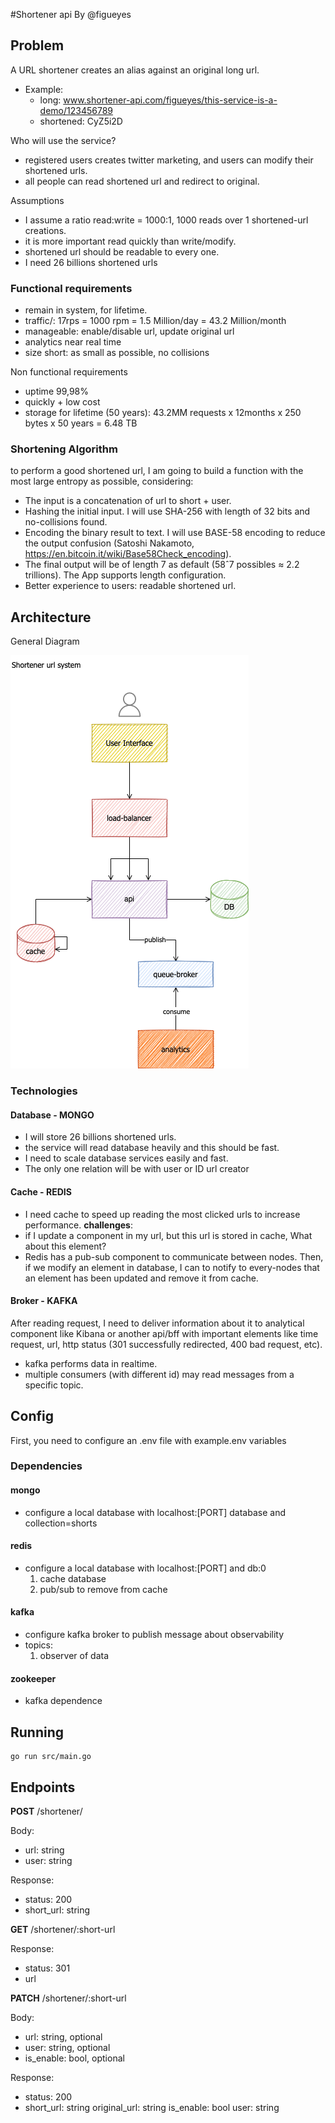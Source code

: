 #Shortener api
By @figueyes

## Problem
A URL shortener creates an alias against an original long url. 
- Example: 
  - long: www.shortener-api.com/figueyes/this-service-is-a-demo/123456789
  - shortened: CyZ5i2D

Who will use the service?
 - registered users creates twitter marketing, and users can modify their shortened urls.
 - all people can read shortened url and redirect to original.

Assumptions
- I assume a ratio read:write = 1000:1, 1000 reads over 1 shortened-url creations.
- it is more important read quickly than write/modify. 
- shortened url should be readable to every one.
- I need 26 billions shortened urls

### Functional requirements
- remain in system, for lifetime.
- traffic/: 17rps = 1000 rpm = 1.5 Million/day = 43.2 Million/month
- manageable: enable/disable url, update original url
- analytics near real time
- size short: as small as possible, no collisions

Non functional requirements
- uptime 99,98%
- quickly + low cost
- storage for lifetime (50 years): 43.2MM requests x 12months x 250 bytes x 50 years = 6.48 TB

### Shortening Algorithm
to perform a good shortened url, I am going to build a function with the most large entropy as possible, considering:
- The input is a concatenation of url to short + user.
- Hashing the initial input. I will use SHA-256 with length of 32 bits and no-collisions found.
- Encoding the binary result to text. I will use BASE-58 encoding to reduce the output confusion (Satoshi Nakamoto, https://en.bitcoin.it/wiki/Base58Check_encoding).
- The final output will be of length 7 as default (58ˆ7 possibles ≈ 2.2 trillions). The App supports length configuration.
- Better experience to users: readable shortened url.

## Architecture
General Diagram

<img src="./assets/shortener-app.architecture.png" alt="creation"/>

### Technologies
#### Database - MONGO
 - I will store 26 billions shortened urls.
 - the service will read database heavily and this should be fast.
 - I need to scale database services easily and fast.
 - The only one relation will be with user or ID url creator
 
#### Cache - REDIS
- I need cache to speed up reading the most clicked urls to increase performance.
**challenges**:
- if I update a component in my url, but this url is stored in cache, What about this element?
- Redis has a pub-sub component to communicate between nodes. Then, if we modify an element in database, I can to notify to every-nodes that an element has been updated and remove it from cache.

#### Broker - KAFKA
After reading request, I need to deliver information about it to analytical component like Kibana or another api/bff with important elements like time request, url, http status (301 successfully redirected, 400 bad request, etc). 
- kafka performs data in realtime.
- multiple consumers (with different id) may read messages from a specific topic.

## Config
First, you need to configure an .env file with example.env variables 
### Dependencies
#### mongo
- configure a local database with localhost:[PORT] database and collection=shorts

#### redis
- configure a local database with localhost:[PORT] and db:0 
  1. cache database
  2. pub/sub to remove from cache
#### kafka
- configure kafka broker to publish message about observability
- topics:
  1. observer of data
#### zookeeper
- kafka dependence

## Running 
```
go run src/main.go
```

## Endpoints
**POST** /shortener/

Body: 
 - url: string
 - user: string

Response: 
 - status: 200
 - short_url: string

**GET** /shortener/:short-url

Response:
- status: 301
- url

**PATCH** /shortener/:short-url

Body:
- url: string, optional
- user: string, optional
- is_enable: bool, optional

Response:
- status: 200
- short_url: string
  original_url: string
  is_enable: bool
  user: string